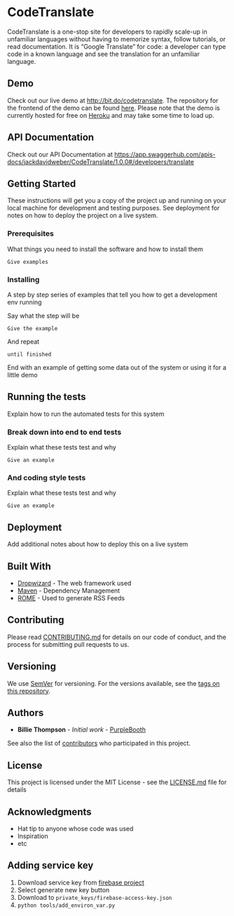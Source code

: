 
# CodeTranslate

CodeTranslate is a one-stop site for developers to rapidly scale-up in unfamiliar languages without having to memorize syntax, follow tutorials, or read documentation. It is “Google Translate” for code: a developer can type code in a known language and see the translation for an unfamiliar language. 


## Demo
Check out our live demo at http://bit.do/codetranslate. The repository for the frontend of the demo can be found [here](https://github.com/cjoshea9/cjs_capstone_frontend). Please note that the demo is currently hosted for free on [Heroku](https://www.heroku.com/) and may take some time to load up.

## API Documentation
Check out our API Documentation at https://app.swaggerhub.com/apis-docs/jackdavidweber/CodeTranslate/1.0.0#/developers/translate

## Getting Started

These instructions will get you a copy of the project up and running on your local machine for development and testing purposes. See deployment for notes on how to deploy the project on a live system.

### Prerequisites

What things you need to install the software and how to install them

```
Give examples
```

### Installing

A step by step series of examples that tell you how to get a development env running

Say what the step will be

```
Give the example
```

And repeat

```
until finished
```

End with an example of getting some data out of the system or using it for a little demo

## Running the tests

Explain how to run the automated tests for this system

### Break down into end to end tests

Explain what these tests test and why

```
Give an example
```

### And coding style tests

Explain what these tests test and why

```
Give an example
```

## Deployment

Add additional notes about how to deploy this on a live system

## Built With

* [Dropwizard](http://www.dropwizard.io/1.0.2/docs/) - The web framework used
* [Maven](https://maven.apache.org/) - Dependency Management
* [ROME](https://rometools.github.io/rome/) - Used to generate RSS Feeds

## Contributing

Please read [CONTRIBUTING.md](https://gist.github.com/PurpleBooth/b24679402957c63ec426) for details on our code of conduct, and the process for submitting pull requests to us.

## Versioning

We use [SemVer](http://semver.org/) for versioning. For the versions available, see the [tags on this repository](https://github.com/your/project/tags). 

## Authors

* **Billie Thompson** - *Initial work* - [PurpleBooth](https://github.com/PurpleBooth)

See also the list of [contributors](https://github.com/your/project/contributors) who participated in this project.

## License

This project is licensed under the MIT License - see the [LICENSE.md](LICENSE.md) file for details

## Acknowledgments

* Hat tip to anyone whose code was used
* Inspiration
* etc



## Adding service key 
1) Download service key from [firebase project](https://console.firebase.google.com/project/codetranslate-feedback/settings/serviceaccounts/adminsdk)
2) Select generate new key button
3) Download to `private_keys/firebase-access-key.json`
4) `python tools/add_environ_var.py` 
